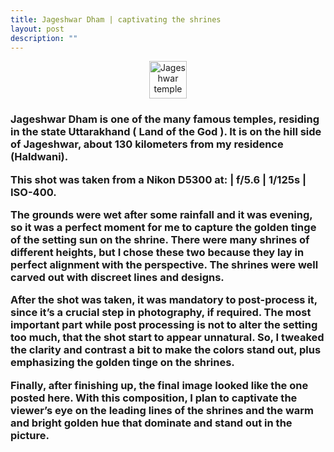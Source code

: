 ```yaml
---
title: Jageshwar Dham | captivating the shrines
layout: post
description: ""
---
```

<div align=center><img src="https://jaideepbankoti.github.io/logbox/assets/img/jageshwar_dham.jpg" alt="Jageshwar temple" width="60rem"></div>
<h3>
Jageshwar Dham is one of the many famous temples, residing in the state Uttarakhand ( Land of the God ). It is on the hill side of Jageshwar, about 130 kilometers from my residence (Haldwani).

This shot was taken from a Nikon D5300 at: | f/5.6 | 1/125s | ISO-400.

The grounds were wet after some rainfall and it was evening, so it was a perfect moment for me to capture the golden tinge of the setting sun on the shrine. There were many shrines of different heights, but I chose these two because they lay in perfect alignment with the perspective. The shrines were well carved out with discreet lines and designs.

After the shot was taken, it was mandatory to post-process it, since it’s a crucial step in photography, if required. The most important part while post processing is not to alter the setting too much, that the shot start to appear unnatural. So, I tweaked the clarity and contrast a bit to make the colors stand out, plus emphasizing the golden tinge on the shrines.

Finally, after finishing up, the final image looked like the one posted here. With this composition, I plan to captivate the viewer’s eye on the leading lines of the shrines and the warm and bright golden hue that dominate and stand out in the picture.
</h3>
